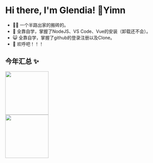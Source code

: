 # Hi there, I'm Glendia! 👋Yimn
* 👨‍💻 一个半路出家的搬砖的。  
* 🏡 全靠自学，掌握了NodeJS、VS Code、Vue的安装（卸载还不会）。  
* 😺 全靠自学，掌握了github的登录注册以及Clone。  
* 👭 欢呼吧！！！  

## 今年汇总 ✨

<img align="center" height="137px" src="https://github-readme-stats.vercel.app/api?username=Glendia&hide_title=true&hide_border=true&show_icons=true&include_all_commits=true&line_height=21&bg_color=0,EC6C6C,FFD479,FFFC79,73FA79&theme=graywhite&locale=cn"/>
<br>
<img align="center" height="137px" src="https://github-readme-stats.vercel.app/api/top-langs/?username=Glendia&hide_title=true&hide_border=true&layout=compact&bg_color=0,73FA79,73FDFF,D783FF&theme=graywhite&locale=cn" />
